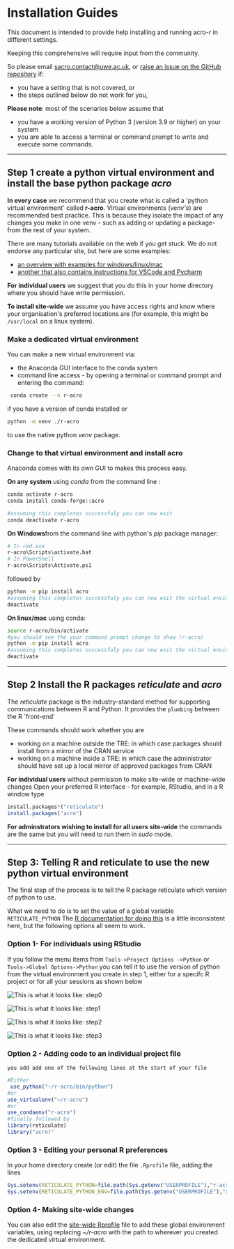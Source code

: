 # Installation Guides

This document is intended to provide help installing and running acro-r in different settings.

Keeping this comprehensive will require input from the community.

So please email sacro.contact@uwe.ac.uk, or [raise an issue on the GitHub repository](https://github.com/AI-SDC/ACRO-R/issues/new/choose) if:
 - you have a setting that is not covered, or
 - the steps outlined below do not work for you,

**Please note**: most of the scenarios below assume that
- you have a working version of Python 3 (version 3.9 or higher) on your system
- you are able to access a terminal or command prompt to write and execute some commands.

---

## Step 1 create a python virtual environment and install the base python package *acro*
**In every case** we recommend that you create what is called a 'python virtual environment' called **r-acro**.
Virtual environments (*venv's*) are recommended best practice.
This is because they isolate the impact of any changes you make in one venv - such as adding or updating a package- from the rest of your system.

There are many tutorials available on the web if you get stuck.
We do not endorse any particular site, but here are some examples:
- [an overview with examples  for windows/linux/mac](https://python.land/virtual-environments/virtualenv)
- [another that also contains instructions for VSCode and Pycharm](https://realpython.com/python-virtual-environments-a-primer/)

**For individual users** we suggest that you do this in your home directory where you should have write permission.

**To install site-wide** we assume you have access rights and know where your organisation's preferred locations are (for example, this might be ```/usr/local``` on a linux system).

### Make a dedicated virtual environment
You can make a new virtual environment  via:
- the Anaconda GUI interface to the conda system
- command line access - by opening a terminal or command prompt and entering the command:
 ```sh
  conda create --n r-acro
  ```
if you have a version of conda installed or
 ```sh
python -m venv ./r-acro
```
to use the native python *venv* package.

### Change to that virtual environment and install acro
Anaconda comes with its own GUI to makes this process easy.

**On any system** using *conda* from the command line :
```sh
conda activate r-acro
conda install conda-forge::acro

#assuming this completes successfuly you can now exit
conda deactivate r-acro
```

**On Windows**from the command line with python's *pip* package manager:
```sh
# In cmd.exe
r-acro\Scripts\activate.bat
# In PowerShell
r-acro\Scripts\Activate.ps1
```
followed by
```sh
python -m pip install acro
#assuming this completes successfuly you can now exit the virtual environment
deactivate
```

**On linux/mac** using conda:

```sh
source r-acro/bin/activate
#you should see the your command prompt change to show (r-acro)
python -m pip install acro
#assuming this completes successfuly you can now exit the virtual environment
deactivate
```
---

## Step 2 Install the R packages *reticulate* and *acro*

The *reticulate* package is the industry-standard method for supporting communications between R and Python.
It provides the `plumbing` between the R `front-end'

These commands should work whether you are
- working on a machine outside the TRE: in which case packages should install from a mirror of the CRAN service
- working on a machine inside a TRE: in which case the administrator should have set up a local mirror of approved packages from CRAN

**For individual users** without permission to make site-wide or machine-wide changes
Open your preferred R interface - for  example, RStudio, and in a R window type
```R
install.packages*("reticulate")
install.packages("acro")
```

**For adminstrators wishing to install for all users site-wide** the commands are  the same but you will need to run them in *sudo* mode.

---

## Step 3: Telling R and reticulate to use the new python virtual environment
The final step of the process is to tell the R package reticulate which version of python to use.

What we need to do is to set the value of a global variable ```RETICULATE_PYTHON```
The [R documentation for doing this](https://rstudio.github.io/reticulate/articles/versions.html) is a little inconsistent here, but the following  options all seem to work.

### Option 1- For individuals using RStudio
If you follow the menu items from ```Tools->Project Options ->Python``` or ```Tools->Global Options->Python``` you can tell it to use the version of python from the virtual environment you create in step 1, either for a specifc R project or for all your sessions as shown below

![This is what it looks like: step0](./imgs-for-installation-guides/settingpython-rstudio-step0.png)

![This is what it looks like: step1](./imgs-for-installation-guides/settingpython-rstudio-step1.png)

![This is what it looks like: step2](./imgs-for-installation-guides/settingpython-rstudio-step2.png)

![This is what it looks like: step3](./imgs-for-installation-guides/settingpython-rstudio-step3.png)

### Option 2 - Adding code to an individual project file
    you add add one of the following lines at the start of your file
   ```R
   #Either
    use_python("~/r-acro/bin/python")
   #or
   use_virtualenv("~/r-acro")
   #or
   use_condaenv("r-acro")
   #finally followed by
  library(reticulate)
  library("acro)"
   ```

### Option 3 - Editing your personal R preferences
In your home directory create (or edit) the file ```.Rprofile``` file, adding the lines

```R
Sys.setenv(RETICULATE_PYTHON=file.path(Sys.getenv("USERPROFILE"),"r-acro/bin/python"))
Sys.setenv(RETICULATE_PYTHON_ENV=file.path(Sys.getenv("USERPROFILE"),"r-acro"))
```



### Option 4- Making site-wide changes
 You can also edit the [site-wide Rprofile]() file to add these global environment variables, using replacing *~/r-acro* with the path to wherever you created the dedicated virtual environment.
